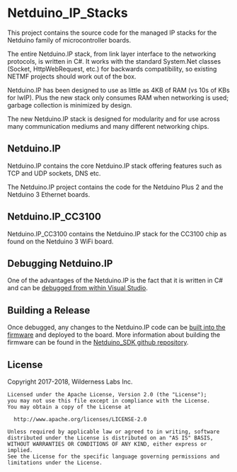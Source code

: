 # Netduino_IP_Stacks

This project contains the source code for the managed IP stacks for the Netduino family of microcontroller boards.

The entire Netduino.IP stack, from link layer interface to the networking protocols, is written in C#. It works with the standard System.Net classes (Socket, HttpWebRequest, etc.) for backwards compatibility, so existing NETMF projects should work out of the box.

Netduino.IP has been designed to use as little as 4KB of RAM (vs 10s of KBs for lwIP). Plus the new stack only consumes RAM when networking is used; garbage collection is minimized by design.

The new Netduino.IP stack is designed for modularity and for use across many communication mediums and many different networking chips.

## Netduino.IP

Netduino.IP contains the core Netduino.IP stack offering features such as TCP and UDP sockets, DNS etc.

The Netduino.IP project contains the code for the Netduino Plus 2 and the Netduino 3 Ethernet boards.

## Netduino.IP_CC3100

Netduino.IP_CC3100 contains the Netduino.IP stack for the CC3100 chip as found on the Netduino 3 WiFi board.

## Debugging Netduino.IP

One of the advantages of the Netduino.IP is the fact that it is written in C# and can be [debugged from within Visual Studio](Documentation/DebugProjects.md).

## Building a Release

Once debugged, any changes to the Netduino.IP code can be [built into the firmware](BuildingForFirmware.md) and deployed to the board.  More information about building the firmware can be found in the [Netduino_SDK github repository](https://github.com/WildernessLabs/Netduino_SDK).

## License

Copyright 2017-2018, Wilderness Labs Inc.
    
    Licensed under the Apache License, Version 2.0 (the "License");
    you may not use this file except in compliance with the License.
    You may obtain a copy of the License at
    
      http://www.apache.org/licenses/LICENSE-2.0
    
    Unless required by applicable law or agreed to in writing, software
    distributed under the License is distributed on an "AS IS" BASIS,
    WITHOUT WARRANTIES OR CONDITIONS OF ANY KIND, either express or implied.
    See the License for the specific language governing permissions and
    limitations under the License.